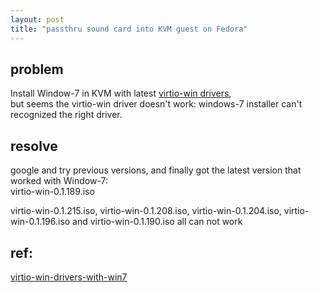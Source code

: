 ```yaml
---
layout: post
title: "passthru sound card into KVM guest on Fedora"
---
```


## problem
Install Window-7 in KVM with latest [virtio-win drivers](https://fedorapeople.org/groups/virt/virtio-win/direct-downloads/archive-virtio/),  
but seems the virtio-win driver doesn't work: windows-7 installer can't recognized the right driver.

## resolve
google and try previous versions, and finally got the latest version that worked with Window-7:  
 virtio-win-0.1.189.iso  

 virtio-win-0.1.215.iso, virtio-win-0.1.208.iso, virtio-win-0.1.204.iso, virtio-win-0.1.196.iso and virtio-win-0.1.190.iso all can not work  
 
## ref:
[virtio-win-drivers-with-win7](https://askubuntu.com/questions/1310440/using-virtio-win-drivers-with-win7-sp1-x64)  
